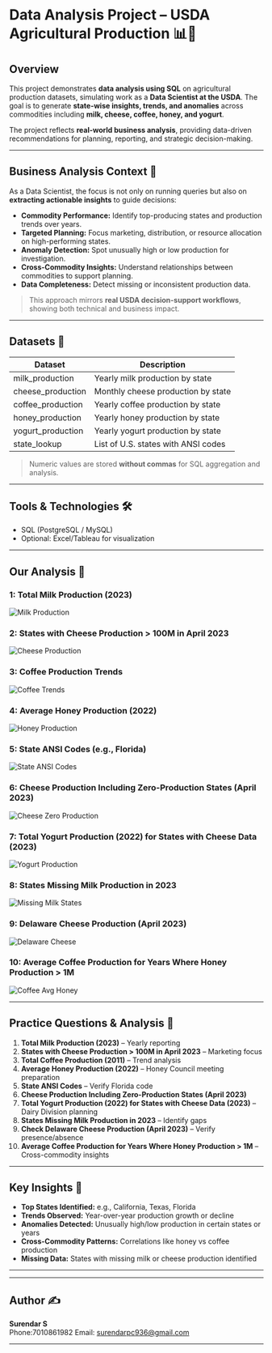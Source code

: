 # Data Analysis Project – USDA Agricultural Production 📊🚜

## Overview
This project demonstrates **data analysis using SQL** on agricultural production datasets, simulating work as a **Data Scientist at the USDA**. The goal is to generate **state-wise insights, trends, and anomalies** across commodities including **milk, cheese, coffee, honey, and yogurt**.

The project reflects **real-world business analysis**, providing data-driven recommendations for planning, reporting, and strategic decision-making.

---

## Business Analysis Context 💼
As a Data Scientist, the focus is not only on running queries but also on **extracting actionable insights** to guide decisions:

- **Commodity Performance:** Identify top-producing states and production trends over years.  
- **Targeted Planning:** Focus marketing, distribution, or resource allocation on high-performing states.  
- **Anomaly Detection:** Spot unusually high or low production for investigation.  
- **Cross-Commodity Insights:** Understand relationships between commodities to support planning.  
- **Data Completeness:** Detect missing or inconsistent production data.

> This approach mirrors **real USDA decision-support workflows**, showing both technical and business impact.

---

## Datasets 📁
| Dataset | Description |
|---------|-------------|
| milk_production | Yearly milk production by state |
| cheese_production | Monthly cheese production by state |
| coffee_production | Yearly coffee production by state |
| honey_production | Yearly honey production by state |
| yogurt_production | Yearly yogurt production by state |
| state_lookup | List of U.S. states with ANSI codes |

> Numeric values are stored **without commas** for SQL aggregation and analysis.

---

## Tools & Technologies 🛠️
- SQL (PostgreSQL / MySQL)  
- Optional: Excel/Tableau for visualization  


---

## Our Analysis 📸

### 1: Total Milk Production (2023)
![Milk Production](visuals/milk_2023.png)

### 2: States with Cheese Production > 100M in April 2023
![Cheese Production](visuals/cheese_april2023.png)

### 3: Coffee Production Trends
![Coffee Trends](visuals/coffee_trends.png)

### 4: Average Honey Production (2022)
![Honey Production](visuals/honey_2022.png)

### 5: State ANSI Codes (e.g., Florida)
![State ANSI Codes](visuals/state_ansi.png)

### 6: Cheese Production Including Zero-Production States (April 2023)
![Cheese Zero Production](visuals/cheese_zero_april2023.png)

### 7: Total Yogurt Production (2022) for States with Cheese Data (2023)
![Yogurt Production](visuals/yogurt_2022.png)

### 8: States Missing Milk Production in 2023
![Missing Milk States](visuals/missing_milk_2023.png)

### 9: Delaware Cheese Production (April 2023)
![Delaware Cheese](visuals/delaware_cheese.png)

### 10: Average Coffee Production for Years Where Honey Production > 1M
![Coffee Avg Honey](visuals/coffee_avg_honey.png)


---

## Practice Questions & Analysis 📝
1. **Total Milk Production (2023)** – Yearly reporting  
2. **States with Cheese Production > 100M in April 2023** – Marketing focus  
3. **Total Coffee Production (2011)** – Trend analysis  
4. **Average Honey Production (2022)** – Honey Council meeting preparation  
5. **State ANSI Codes** – Verify Florida code  
6. **Cheese Production Including Zero-Production States (April 2023)**  
7. **Total Yogurt Production (2022) for States with Cheese Data (2023)** – Dairy Division planning  
8. **States Missing Milk Production in 2023** – Identify gaps  
9. **Check Delaware Cheese Production (April 2023)** – Verify presence/absence  
10. **Average Coffee Production for Years Where Honey Production > 1M** – Cross-commodity insights

---

## Key Insights 🔑
- **Top States Identified:** e.g., California, Texas, Florida  
- **Trends Observed:** Year-over-year production growth or decline  
- **Anomalies Detected:** Unusually high/low production in certain states or years  
- **Cross-Commodity Patterns:** Correlations like honey vs coffee production  
- **Missing Data:** States with missing milk or cheese production identified

---



---

## Author ✍️
**Surendar S**  
Phone:7010861982
Email: surendarpc936@gmail.com  

---
